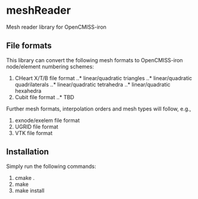 # meshReader
Mesh reader library for OpenCMISS-iron

## File formats

This library can convert the following mesh formats to OpenCMISS-iron node/element numbering schemes:

1. CHeart X/T/B file format
..* linear/quadratic triangles
..* linear/quadratic quadrilaterals
..* linear/quadratic tetrahedra
..* linear/quadratic hexahedra
2. Cubit file format
..* TBD

Further mesh formats, interpolation orders and mesh types will follow, e.g.,

1. exnode/exelem file format
2. UGRID file format
3. VTK file format

## Installation

Simply run the following commands:

1. cmake .
2. make
3. make install


